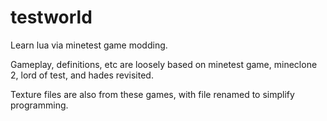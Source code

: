 # testworld

Learn lua via minetest game modding.

Gameplay, definitions, etc are loosely based on minetest game, mineclone 2, lord
of test, and hades revisited.

Texture files are also from these games, with file renamed to simplify
programming.
